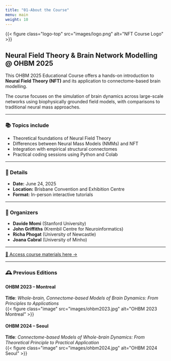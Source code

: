 ```yaml
---
title: "01-About the Course"
menu: main
weight: 10
---
```


<style>
.logo-top {
  float: right;
  width: 160px;
  margin-left: 20px;
  margin-top: -20px;
  background-color: transparent;
  background-blend-mode: multiply;
}
</style>

{{< figure class="logo-top" src="images/logo.png" alt="NFT Course Logo" >}}

## Neural Field Theory & Brain Network Modelling @ OHBM 2025

This OHBM 2025 Educational Course offers a hands-on introduction to **Neural Field Theory (NFT)** and its application to connectome-based brain modelling.

The course focuses on the simulation of brain dynamics across large-scale networks using biophysically grounded field models, with comparisons to traditional neural mass approaches.

---

### 📚 Topics include

- Theoretical foundations of Neural Field Theory  
- Differences between Neural Mass Models (NMMs) and NFT  
- Integration with empirical structural connectomes  
- Practical coding sessions using Python and Colab  

---

### 📍 Details

- **Date:** June 24, 2025  
- **Location:** Brisbane Convention and Exhibition Centre  
- **Format:** In-person interactive tutorials  

---

### 🧠 Organizers

- **Davide Momi** (Stanford University)  
- **John Griffiths** (Krembil Centre for Neuroinformatics)  
- **Richa Phogat** (University of Newcastle)  
- **Joana Cabral** (University of Minho)  

---

[📂 Access course materials here →](https://davi1990.github.io/OHBM2025-NFT-Course)

---

### 🕰️ Previous Editions

#### **OHBM 2023 – Montreal**  
**Title**: *Whole-brain, Connectome-based Models of Brain Dynamics: From Principles to Applications*  
{{< figure class="image" src="images/ohbm2023.jpg" alt="OHBM 2023 Montreal" >}}


#### **OHBM 2024 – Seoul**  
**Title**: *Connectome-based Models of Whole-brain Dynamics: From Theoretical Principle to Practical Application*  
{{< figure class="image" src="images/ohbm2024.jpg" alt="OHBM 2024 Seoul" >}}

